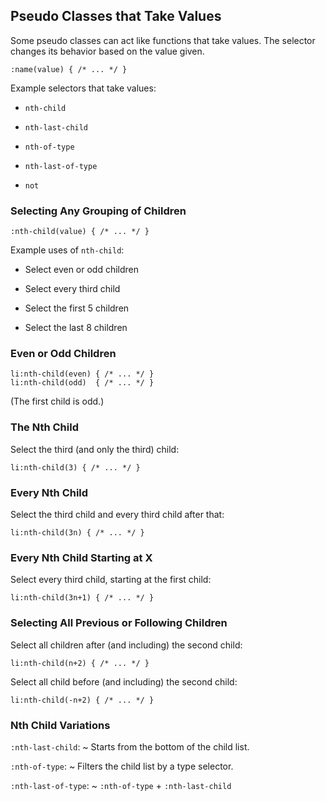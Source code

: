 ## Pseudo Classes that Take Values

Some pseudo classes can act like functions that take values.  The
selector changes its behavior based on the value given.

~~~ {.css}
:name(value) { /* ... */ }
~~~

<div class="notes">

Example selectors that take values:

  * `nth-child`

  * `nth-last-child`

  * `nth-of-type`

  * `nth-last-of-type`

  * `not`

</div>

### Selecting Any Grouping of Children

<!-- Introduce the nth-child selector -->

~~~ {.css}
:nth-child(value) { /* ... */ }
~~~

Example uses of `nth-child`:

  * Select even or odd children

  * Select every third child

  * Select the first 5 children

  * Select the last 8 children

### Even or Odd Children

~~~ {.css}
li:nth-child(even) { /* ... */ }
li:nth-child(odd)  { /* ... */ }
~~~

(The first child is odd.)

### The Nth Child

Select the third (and only the third) child:

~~~ {.css}
li:nth-child(3) { /* ... */ }
~~~

### Every Nth Child

Select the third child and every third child after that:

~~~ {.css}
li:nth-child(3n) { /* ... */ }
~~~

### Every Nth Child Starting at X

Select every third child, starting at the first child:

~~~ {.css}
li:nth-child(3n+1) { /* ... */ }
~~~

### Selecting All Previous or Following Children

Select all children after (and including) the second child:

~~~ {.css}
li:nth-child(n+2) { /* ... */ }
~~~

Select all child before (and including) the second child:

~~~ {.css}
li:nth-child(-n+2) { /* ... */ }
~~~

### Nth Child Variations

`:nth-last-child`:
  ~ Starts from the bottom of the child list.

`:nth-of-type`:
  ~ Filters the child list by a type selector.

`:nth-last-of-type`:
  ~ `:nth-of-type` + `:nth-last-child`
